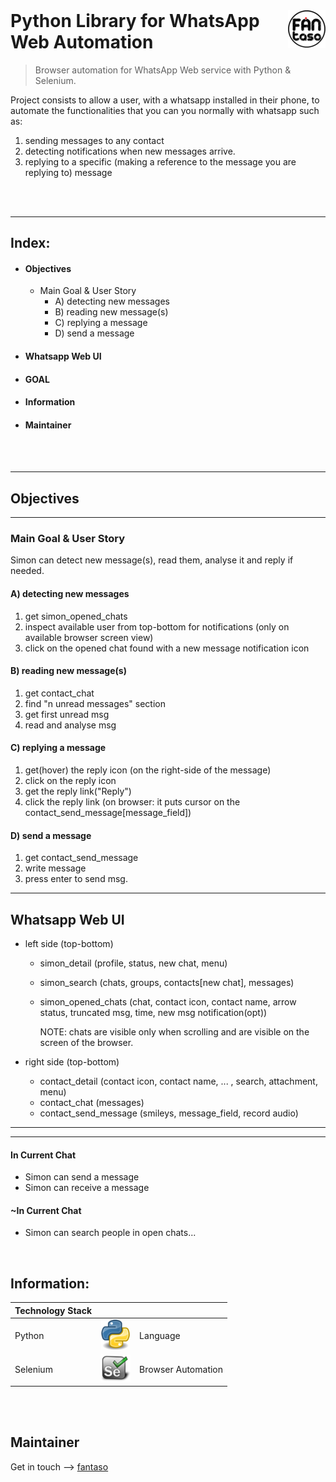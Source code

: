 <!-- logo -->
<a href="https://www.fantaso.de">
<img src="/readme/fantaso.png" align="right" />
</a>

<!-- header -->
<h1 style="text-align: left; margin-top:0px;">
  Python Library for WhatsApp Web Automation
</h1>

> Browser automation for WhatsApp Web service with Python & Selenium.


<!-- build -->
<!-- [![Build Status][travis-image]][travis-link] -->


Project consists to allow a user, with a whatsapp installed in their phone,
to automate the functionalities that you can you normally with whatsapp such as:
 1. sending messages to any contact
 2. detecting notifications when new messages arrive.
 3. replying to a specific (making a reference to the message you are replying to) message
 

<br><br>

---
## Index:
- #### Objectives
    - Main Goal & User Story
        - A) detecting new messages
        - B) reading new message(s)
        - C) replying a message
        - D) send a message

- #### Whatsapp Web UI
- #### GOAL

    
- #### Information
- #### Maintainer

<br><br>


---
## Objectives

---
### Main Goal & User Story
Simon can detect new message(s), read them, analyse it and reply if needed.

#### A) detecting new messages
 1. get simon_opened_chats
 2. inspect available user from top-bottom for notifications (only on available browser screen view)
 3. click on the opened chat found with a new message notification icon

#### B) reading new message(s)
 1. get contact_chat
 2. find "n unread messages" section
 3. get first unread msg
 4. read and analyse msg

#### C) replying a message
 1. get(hover) the reply icon (on the right-side of the message)
 2. click on the reply icon
 3. get the reply link("Reply")
 4. click the reply link (on browser: it puts cursor on the contact_send_message[message_field])

#### D) send a message
 1. get contact_send_message
 2. write message
 3. press enter to send msg.


---
## Whatsapp Web UI
- left side (top-bottom)
  - simon_detail (profile, status, new chat, menu)
  - simon_search (chats, groups, contacts[new chat], messages)
  - simon_opened_chats (chat, contact icon, contact name, arrow status, truncated msg, time, new msg notification(opt))

    NOTE: chats are visible only when scrolling and are visible on the screen of the browser.
    
- right side (top-bottom)
  - contact_detail (contact icon, contact name, ... , search, attachment, menu)
  - contact_chat (messages)
  - contact_send_message (smileys, message_field, record audio)


------------------------------------------------
------------------------------------------------
#### In Current Chat
- Simon can send a message
- Simon can receive a message
#### ~In Current Chat
- Simon can search people in open chats...

<br>

## Information:
| Technology Stack |  |  |
| :- | :-: | :- |
| Python                    | ![language][python]                   | Language |
| Selenium                  | ![selenium][selenium]                 | Browser Automation |

<br><br>


## Maintainer
Get in touch -–> [fantaso][fantaso]


<!-- Links -->
<!-- Profiles -->
[github-profile]: https://github.com/fantaso/
[linkedin-profile]: https://www.linkedin.com/
[fantaso]: https://github.com/fantaso/
<!-- Extra -->

<!-- Repos -->
[github-repo]: https://github.com/Fantaso/whatsapp-web

<!-- Builds -->
[travis-link]: https://travis-ci.org/
[travis-image]: https://travis-ci.org/

<!-- images -->
[python]: readme/python.png
[selenium]: readme/selenium.png